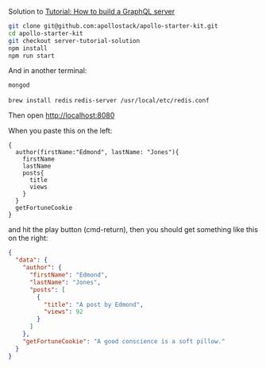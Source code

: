 Solution to [Tutorial: How to build a GraphQL server](https://medium.com/apollo-stack/tutorial-building-a-graphql-server-cddaa023c035#.wy5h1htxs)

```sh
git clone git@github.com:apollostack/apollo-starter-kit.git
cd apollo-starter-kit
git checkout server-tutorial-solution
npm install
npm run start
```

And in another terminal:

```
mongod
```

`brew install redis`
`redis-server /usr/local/etc/redis.conf`

Then open [http://localhost:8080](http://localhost:8080)

When you paste this on the left:

```
{
  author(firstName:"Edmond", lastName: "Jones"){
    firstName
    lastName
    posts{
      title
      views
    }
  }
  getFortuneCookie
}
```

and hit the play button (cmd-return), then you should get something like this on the right:

```json
{
  "data": {
    "author": {
      "firstName": "Edmond",
      "lastName": "Jones",
      "posts": [
        {
          "title": "A post by Edmond",
          "views": 92
        }
      ]
    },
    "getFortuneCookie": "A good conscience is a soft pillow."
  }
}
```  

